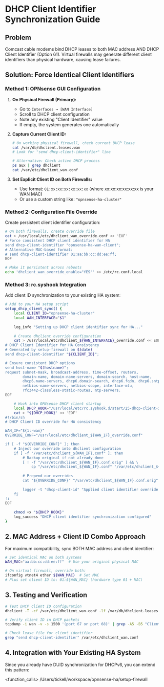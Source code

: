 # DHCP Client Identifier Synchronization Guide

## Problem
Comcast cable modems bind DHCP leases to both MAC address AND DHCP Client Identifier (Option 61). 
Virtual firewalls may generate different client identifiers than physical hardware, causing lease failures.

## Solution: Force Identical Client Identifiers

### Method 1: OPNsense GUI Configuration
1. **On Physical Firewall (Primary):**
   - Go to `Interfaces → [WAN Interface]` 
   - Scroll to DHCP client configuration
   - Note any existing "Client Identifier" value
   - If empty, the system generates one automatically

2. **Capture Current Client ID:**
   ```bash
   # On working physical firewall, check current DHCP lease
   cat /var/db/dhclient.leases.wan
   # Look for "send dhcp-client-identifier" line
   
   # Alternative: Check active DHCP process
   ps aux | grep dhclient
   cat /var/etc/dhclient_wan.conf
   ```

3. **Set Explicit Client ID on Both Firewalls:**
   - Use format: `01:xx:xx:xx:xx:xx:xx` (where xx:xx:xx:xx:xx:xx is your WAN MAC)
   - Or use a custom string like: `"opnsense-ha-cluster"`

### Method 2: Configuration File Override

Create persistent client identifier configuration:

```bash
# On both firewalls, create override file
cat > /usr/local/etc/dhclient_wan_override.conf << 'EOF'
# Force consistent DHCP client identifier for HA
send dhcp-client-identifier "opnsense-ha-wan-client";
# Alternative MAC-based format:
# send dhcp-client-identifier 01:aa:bb:cc:dd:ee:ff;
EOF

# Make it persistent across reboots
echo 'dhclient_wan_override_enable="YES"' >> /etc/rc.conf.local
```

### Method 3: rc.syshook Integration

Add client ID synchronization to your existing HA system:

```bash
# Add to your HA setup script
setup_dhcp_client_sync() {
    local CLIENT_ID="opnsense-ha-cluster"
    local WAN_INTERFACE="$1"
    
    log_info "Setting up DHCP client identifier sync for HA..."
    
    # Create dhclient override configuration
    cat > /usr/local/etc/dhclient_${WAN_INTERFACE}_override.conf << EOF
# DHCP Client Identifier for HA Consistency
# Generated by setup-firewall on $(date)
send dhcp-client-identifier "${CLIENT_ID}";

# Ensure consistent DHCP options
send host-name "$(hostname)";
request subnet-mask, broadcast-address, time-offset, routers,
        domain-name, domain-name-servers, domain-search, host-name,
        dhcp6.name-servers, dhcp6.domain-search, dhcp6.fqdn, dhcp6.sntp-servers,
        netbios-name-servers, netbios-scope, interface-mtu,
        rfc3442-classless-static-routes, ntp-servers;
EOF

    # Hook into OPNsense DHCP client startup
    local DHCP_HOOK="/usr/local/etc/rc.syshook.d/start/25-dhcp-client-id"
    cat > "${DHCP_HOOK}" << 'EOF'
#!/bin/sh
# DHCP Client ID override for HA consistency

WAN_IF="${1:-wan}"
OVERRIDE_CONF="/usr/local/etc/dhclient_${WAN_IF}_override.conf"

if [ -f "${OVERRIDE_CONF}" ]; then
    # Inject our override into dhclient configuration
    if [ -f "/var/etc/dhclient_${WAN_IF}.conf" ]; then
        # Backup original if not already done
        [ ! -f "/var/etc/dhclient_${WAN_IF}.conf.orig" ] && \
            cp "/var/etc/dhclient_${WAN_IF}.conf" "/var/etc/dhclient_${WAN_IF}.conf.orig"
        
        # Prepend our overrides
        cat "${OVERRIDE_CONF}" "/var/etc/dhclient_${WAN_IF}.conf.orig" > "/var/etc/dhclient_${WAN_IF}.conf"
        
        logger -t "dhcp-client-id" "Applied client identifier override for ${WAN_IF}"
    fi
fi
EOF
    
    chmod +x "${DHCP_HOOK}"
    log_success "DHCP client identifier synchronization configured"
}
```

## **2. MAC Address + Client ID Combo Approach**

For maximum compatibility, sync BOTH MAC address and client identifier:

```bash
# Set identical MAC on both systems
WAN_MAC="aa:bb:cc:dd:ee:ff"  # Use your original physical MAC

# On virtual firewall, override both:
ifconfig vtnet4 ether ${WAN_MAC}  # Set MAC
# Plus set client ID to: 01:${WAN_MAC} (hardware type 01 + MAC)
```

## **3. Testing and Verification**

```bash
# Test DHCP client ID configuration
dhclient -T -cf /var/etc/dhclient_wan.conf -lf /var/db/dhclient.leases.wan -pf /var/run/dhclient.wan.pid wan

# Verify client ID in DHCP packets
tcpdump -i wan -v -s 1500 '(port 67 or port 68)' | grep -A5 -B5 "Client-ID"

# Check lease file for client identifier
grep "send dhcp-client-identifier" /var/etc/dhclient_wan.conf
```

## **4. Integration with Your Existing HA System**

Since you already have DUID synchronization for DHCPv6, you can extend this pattern:

<function_calls>
<invoke name="read_file">
<parameter name="filePath">/Users/tickell/workspace/opnsense-ha/setup-firewall